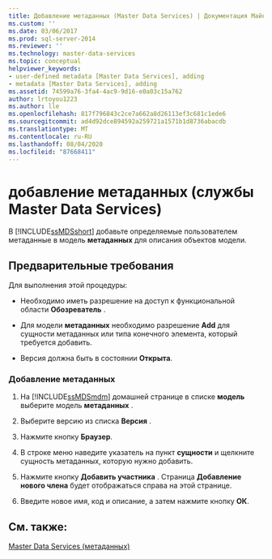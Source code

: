 ```yaml
---
title: Добавление метаданных (Master Data Services) | Документация Майкрософт
ms.custom: ''
ms.date: 03/06/2017
ms.prod: sql-server-2014
ms.reviewer: ''
ms.technology: master-data-services
ms.topic: conceptual
helpviewer_keywords:
- user-defined metadata [Master Data Services], adding
- metadata [Master Data Services], adding
ms.assetid: 74599a76-3fa4-4ac9-9d16-e0a03c15a762
author: lrtoyou1223
ms.author: lle
ms.openlocfilehash: 817f796843c2ce7a662a8d26113ef3c681c1ede6
ms.sourcegitcommit: ad4d92dce894592a259721a1571b1d8736abacdb
ms.translationtype: MT
ms.contentlocale: ru-RU
ms.lasthandoff: 08/04/2020
ms.locfileid: "87668411"
---
```

# <a name="add-metadata-master-data-services"></a>добавление метаданных (службы Master Data Services)
  В [!INCLUDE[ssMDSshort](../includes/ssmdsshort-md.md)] добавьте определяемые пользователем метаданные в модель **метаданных** для описания объектов модели.  
  
## <a name="prerequisites"></a>Предварительные требования  
 Для выполнения этой процедуры:  
  
-   Необходимо иметь разрешение на доступ к функциональной области **Обозреватель** .  
  
-   Для модели **метаданных** необходимо разрешение **Add** для сущности метаданных или типа конечного элемента, который требуется добавить.  
  
-   Версия должна быть в состоянии **Открыта**.  
  
### <a name="to-add-metadata"></a>Добавление метаданных  
  
1.  На [!INCLUDE[ssMDSmdm](../includes/ssmdsmdm-md.md)] домашней странице в списке **модель** выберите модель **метаданных** .  
  
2.  Выберите версию из списка **Версия** .  
  
3.  Нажмите кнопку **Браузер**.  
  
4.  В строке меню наведите указатель на пункт **сущности** и щелкните сущность метаданных, которую нужно добавить.  
  
5.  Нажмите кнопку **Добавить участника** . Страница **Добавление нового члена** будет отображаться справа на этой странице.  
  
6.  Введите новое имя, код и описание, а затем нажмите кнопку **ОК**.  
  
## <a name="see-also"></a>См. также:  
 [Master Data Services &#40;метаданных&#41;](metadata-master-data-services.md)  
  
  
